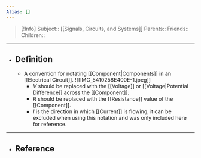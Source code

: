 ```yaml
---
Alias: []
---
```

> [!Info]
> Subject:: [[Signals, Circuits, and Systems]]
> Parents:: 
> Friends:: 
> Children:: 
---
- ## Definition
	- A convention for notating [[Component|Components]] in an [[Electrical Circuit]].
	  ![[IMG_5410258E400E-1.jpeg]]
		- $V$ should be replaced with the [[Voltage]] or [[Voltage|Potential Difference]] across the [[Component]].
		- $R$ should be replaced with the [[Resistance]] value of the [[Component]].
		- $I$ is the direction in which [[Current]] is flowing, it can be excluded when using this notation and was only included here for reference.
---
- ## Reference